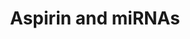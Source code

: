 ---
annotations:
- id: PW:0001613
  parent: drug pathway
  type: Pathway Ontology
  value: acetylsalicylic acid drug pathway
authors:
- Aminkhazeei
- Fehrhart
- L Dupuis
- Egonw
- Khanspers
- Eweitz
description: Aspirin effects on miRNAs.
last-edited: 2021-05-08
organisms:
- Homo sapiens
redirect_from:
- /index.php/Pathway:WP4707
- /instance/WP4707
revision: null
schema-jsonld:
- '@context': https://schema.org/
  '@id': https://wikipathways.github.io/pathways/WP4707.html
  '@type': Dataset
  creator:
    '@type': Organization
    name: WikiPathways
  description: Aspirin effects on miRNAs.
  keywords:
  - ''
  - ' '
  - ABCC4
  - 'Apoptosis '
  - 'Glycolysis '
  - H19
  - MVD
  - NFKB1
  - NOS3
  - PDK1
  - PPARA
  - PTGS1
  - PTGS2
  - VEGFA
  - WNT1
  - hsa-miR-1
  - hsa-miR-126
  - hsa-miR-155
  - hsa-miR-15b
  - hsa-miR-21-5p
  - hsa-miR-26b
  - hsa-miR-32
  - hsa-miR-4670-5p
  - hsa-miR-98
  license: CC0
  name: Aspirin and miRNAs
seo: CreativeWork
title: Aspirin and miRNAs
wpid: WP4707
---